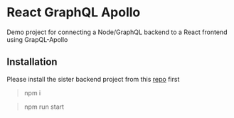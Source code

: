 # React GraphQL Apollo

Demo project for connecting a Node/GraphQL backend to a React frontend using GrapQL-Apollo

## Installation

Please install the sister backend project from this [repo](https://github.com/ASproson/node-graphql) first

> npm i

> npm run start

